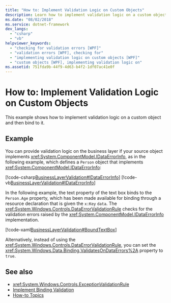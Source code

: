 ```yaml
---
title: "How to: Implement Validation Logic on Custom Objects"
description: Learn how to implement validation logic on a custom object before binding to it in Windows Presentation Foundation (WPF).
ms.date: "08/02/2018"
ms.service: dotnet-framework
dev_langs: 
  - "csharp"
  - "vb"
helpviewer_keywords: 
  - "checking for validation errors [WPF]"
  - "validation errors [WPF], checking for"
  - "implementing validation logic on custom objects [WPF]"
  - "custom objects [WPF], implementing validation logic on"
ms.assetid: 751fda9b-44f9-4d63-b4f2-1df07ac41e0f
---
```

# How to: Implement Validation Logic on Custom Objects

This example shows how to implement validation logic on a custom object and then bind to it.

## Example

You can provide validation logic on the business layer if your source object implements <xref:System.ComponentModel.IDataErrorInfo>, as in the following example, which defines a `Person` object that implements <xref:System.ComponentModel.IDataErrorInfo>:

[!code-csharp[BusinessLayerValidation#IDataErrorInfo](~/samples/snippets/csharp/VS_Snippets_Wpf/BusinessLayerValidation/CSharp/Data.cs#idataerrorinfo)]
[!code-vb[BusinessLayerValidation#IDataErrorInfo](~/samples/snippets/visualbasic/VS_Snippets_Wpf/BusinessLayerValidation/VisualBasic/Data.vb#idataerrorinfo)]

In the following example, the text property of the text box binds to the `Person.Age` property, which has been made available for binding through a resource declaration that is given the `x:Key` `data`. The <xref:System.Windows.Controls.DataErrorValidationRule> checks for the validation errors raised by the <xref:System.ComponentModel.IDataErrorInfo> implementation.

[!code-xaml[BusinessLayerValidation#BoundTextBox](~/samples/snippets/csharp/VS_Snippets_Wpf/BusinessLayerValidation/CSharp/Window1.xaml?highlight=8,11-19,25-42)]

Alternatively, instead of using the <xref:System.Windows.Controls.DataErrorValidationRule>, you can set the <xref:System.Windows.Data.Binding.ValidatesOnDataErrors%2A> property to `true`.

## See also

- <xref:System.Windows.Controls.ExceptionValidationRule>
- [Implement Binding Validation](how-to-implement-binding-validation.md)
- [How-to Topics](data-binding-how-to-topics.md)
